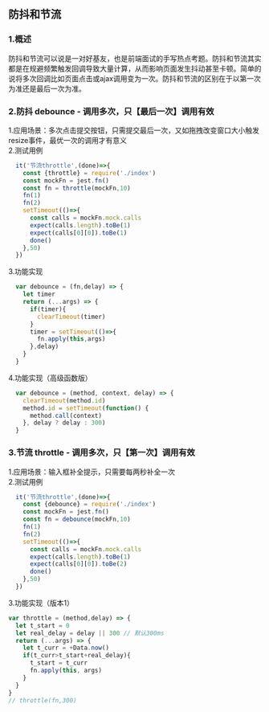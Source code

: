 
## 防抖和节流

### 1.概述
  防抖和节流可以说是一对好基友，也是前端面试的手写热点考题。防抖和节流其实都是在规避频繁触发回调导致大量计算，从而影响页面发生抖动甚至卡顿。简单的说将多次回调比如页面点击或ajax调用变为一次。防抖和节流的区别在于以第一次为准还是最后一次为准。  
### 2.防抖 debounce - 调用多次，只【最后一次】调用有效
  1.应用场景：多次点击提交按钮，只需提交最后一次，又如拖拽改变窗口大小触发resize事件，最优一次的调用才有意义  
  2.测试用例  
```js
  it('节流throttle',(done)=>{
    const {throttle} = require('./index')
    const mockFn = jest.fn()
    const fn = throttle(mockFn,10)
    fn(1)
    fn(2)
    setTimeout(()=>{
      const calls = mockFn.mock.calls
      expect(calls.length).toBe(1)
      expect(calls[0][0]).toBe(1)
      done()
    },50)
  })
```
  3.功能实现  
```js
  var debounce = (fn,delay) => {
    let timer
    return (...args) => {
      if(timer){
        clearTimeout(timer)
      }
      timer = setTimeout(()=>{
        fn.apply(this,args)
      },delay)
    }
  }
```
  4.功能实现（高级函数版）
```js
  var debounce = (method, context, delay) => {
    clearTimeout(method.id)
    method.id = setTimeout(function() {
      method.call(context)
    }, delay ? delay : 300)
  }
```

### 3.节流 throttle - 调用多次，只【第一次】调用有效
  1.应用场景：输入框补全提示，只需要每两秒补全一次  
  2.测试用例  
```js
  it('节流throttle',(done)=>{
    const {debounce} = require('./index')
    const mockFn = jest.fn()
    const fn = debounce(mockFn,10)
    fn(1)
    fn(2)
    setTimeout(()=>{
      const calls = mockFn.mock.calls
      expect(calls.length).toBe(1)
      expect(calls[0][0]).toBe(2)
      done()
    },50)
  })
```
  3.功能实现（版本1）  
```js
var throttle = (method,delay) => {
  let t_start = 0
  let real_delay = delay || 300 // 默认300ms
  return (...args) => {
    let t_curr = +Data.now()
    if(t_curr>t_start+real_delay){
      t_start = t_curr
      fn.apply(this, args)
    }
  }
}
// throttle(fn,300)
```